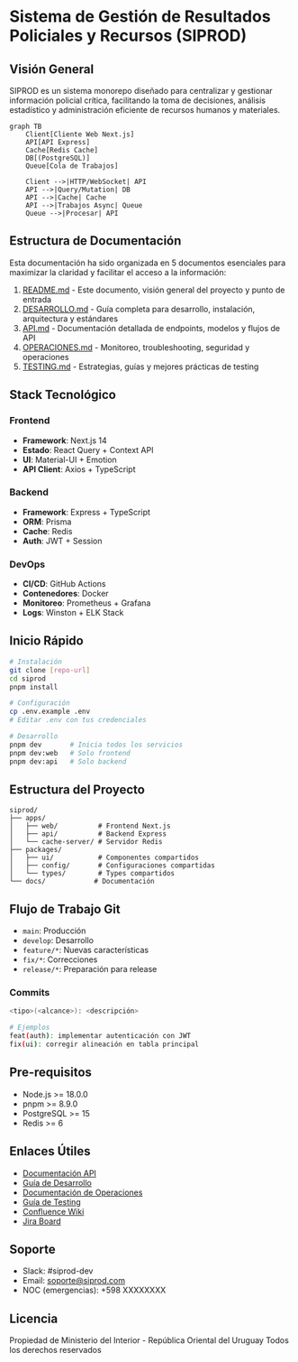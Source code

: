 # Sistema de Gestión de Resultados Policiales y Recursos (SIPROD)

## Visión General

SIPROD es un sistema monorepo diseñado para centralizar y gestionar información policial crítica, facilitando la toma de decisiones, análisis estadístico y administración eficiente de recursos humanos y materiales.

```mermaid
graph TB
    Client[Cliente Web Next.js]
    API[API Express]
    Cache[Redis Cache]
    DB[(PostgreSQL)]
    Queue[Cola de Trabajos]
    
    Client -->|HTTP/WebSocket| API
    API -->|Query/Mutation| DB
    API -->|Cache| Cache
    API -->|Trabajos Async| Queue
    Queue -->|Procesar| API
```

## Estructura de Documentación

Esta documentación ha sido organizada en 5 documentos esenciales para maximizar la claridad y facilitar el acceso a la información:

1. [README.md](./README.md) - Este documento, visión general del proyecto y punto de entrada
2. [DESARROLLO.md](./DESARROLLO.md) - Guía completa para desarrollo, instalación, arquitectura y estándares
3. [API.md](./API.md) - Documentación detallada de endpoints, modelos y flujos de API
4. [OPERACIONES.md](./OPERACIONES.md) - Monitoreo, troubleshooting, seguridad y operaciones
5. [TESTING.md](./TESTING.md) - Estrategias, guías y mejores prácticas de testing

## Stack Tecnológico

### Frontend
- **Framework**: Next.js 14
- **Estado**: React Query + Context API
- **UI**: Material-UI + Emotion
- **API Client**: Axios + TypeScript

### Backend
- **Framework**: Express + TypeScript
- **ORM**: Prisma
- **Cache**: Redis
- **Auth**: JWT + Session

### DevOps
- **CI/CD**: GitHub Actions
- **Contenedores**: Docker
- **Monitoreo**: Prometheus + Grafana
- **Logs**: Winston + ELK Stack

## Inicio Rápido

```bash
# Instalación
git clone [repo-url]
cd siprod
pnpm install

# Configuración
cp .env.example .env
# Editar .env con tus credenciales

# Desarrollo
pnpm dev       # Inicia todos los servicios
pnpm dev:web   # Solo frontend
pnpm dev:api   # Solo backend
```

## Estructura del Proyecto

```
siprod/
├── apps/
│   ├── web/          # Frontend Next.js
│   ├── api/          # Backend Express
│   └── cache-server/ # Servidor Redis
├── packages/
│   ├── ui/           # Componentes compartidos
│   ├── config/       # Configuraciones compartidas
│   └── types/        # Types compartidos
└── docs/            # Documentación
```

## Flujo de Trabajo Git

- `main`: Producción
- `develop`: Desarrollo
- `feature/*`: Nuevas características
- `fix/*`: Correcciones
- `release/*`: Preparación para release

### Commits
```bash
<tipo>(<alcance>): <descripción>

# Ejemplos
feat(auth): implementar autenticación con JWT
fix(ui): corregir alineación en tabla principal
```

## Pre-requisitos

- Node.js >= 18.0.0
- pnpm >= 8.9.0
- PostgreSQL >= 15
- Redis >= 6

## Enlaces Útiles

- [Documentación API](./API.md)
- [Guía de Desarrollo](./DESARROLLO.md)
- [Documentación de Operaciones](./OPERACIONES.md)
- [Guía de Testing](./TESTING.md)
- [Confluence Wiki](https://siprod.atlassian.net/wiki)
- [Jira Board](https://siprod.atlassian.net/jira)

## Soporte

- Slack: #siprod-dev
- Email: soporte@siprod.com
- NOC (emergencias): +598 XXXXXXXX

## Licencia

Propiedad de Ministerio del Interior - República Oriental del Uruguay
Todos los derechos reservados